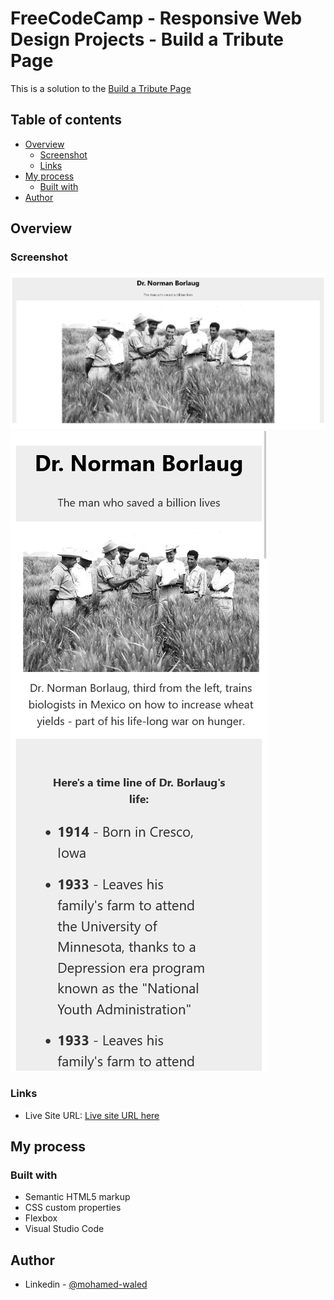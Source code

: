 # FreeCodeCamp - Responsive Web Design Projects - Build a Tribute Page

This is a solution to the [Build a Tribute Page](https://www.freecodecamp.org/learn/responsive-web-design/responsive-web-design-projects/build-a-tribute-page) 

## Table of contents

- [Overview](#overview)
  - [Screenshot](#screenshot)
  - [Links](#links)
- [My process](#my-process)
  - [Built with](#built-with)
- [Author](#author)

## Overview

### Screenshot

![](https://raw.githubusercontent.com/Mohamed-Waled/Tribute-Page/main/Images/Screenshot%202022-03-10%20at%2015-53-32%20Tribute%20Page.png)
![](https://raw.githubusercontent.com/Mohamed-Waled/Tribute-Page/main/Images/Screenshot%202022-03-10%20at%2015-53-46%20Tribute%20Page.png)

### Links

- Live Site URL: [Live site URL here](https://mohamed-waled.github.io/Tribute-Page/)

## My process

### Built with

- Semantic HTML5 markup
- CSS custom properties
- Flexbox
- Visual Studio Code

## Author

- Linkedin - [@mohamed-waled](https://www.linkedin.com/in/mohamed-waled-82a51a1bb/)